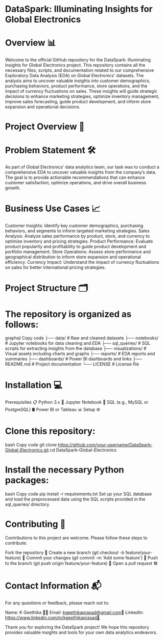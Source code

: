 # DataSpark: Illuminating Insights for Global Electronics
# Overview 📊
Welcome to the official GitHub repository for the DataSpark: Illuminating Insights for Global Electronics project. This repository contains all the necessary files, scripts, and documentation related to our comprehensive Exploratory Data Analysis (EDA) on Global Electronics' datasets. The analysis aims to uncover valuable insights into customer demographics, purchasing behaviors, product performance, store operations, and the impact of currency fluctuations on sales. These insights will guide strategic decisions to enhance marketing strategies, optimize inventory management, improve sales forecasting, guide product development, and inform store expansion and operational decisions.

# Project Overview 📝
# Problem Statement 🛠️
As part of Global Electronics' data analytics team, our task was to conduct a comprehensive EDA to uncover valuable insights from the company’s data. The goal is to provide actionable recommendations that can enhance customer satisfaction, optimize operations, and drive overall business growth.
# Business Use Cases 📈
Customer Insights: Identify key customer demographics, purchasing behaviors, and segments to inform targeted marketing strategies.
Sales Analysis: Analyze sales performance by product, store, and currency to optimize inventory and pricing strategies.
Product Performance: Evaluate product popularity and profitability to guide product development and portfolio management.
Store Operations: Assess store performance and geographical distribution to inform store expansion and operational efficiency.
Currency Impact: Understand the impact of currency fluctuations on sales for better international pricing strategies.

# Project Structure 🗂️
# The repository is organized as follows:
graphql
Copy code
├── data/                      # Raw and cleaned datasets
├── notebooks/                 # Jupyter notebooks for data cleaning and EDA
├── sql_queries/               # SQL scripts for extracting insights from the database
├── visualizations/            # Visual assets including charts and graphs
├── reports/                   # EDA reports and summaries
├── dashboards/                # Power BI dashboards and links
├── README.md                  # Project documentation
└── LICENSE                    # License file
# Installation 💻
Prerequisites 📋
Python 3.x 🐍
Jupyter Notebook 📓
SQL (e.g., MySQL or PostgreSQL) 🛢️
Power BI or Tableau 📊
Setup ⚙️
# Clone this repository:
bash
Copy code
git clone https://github.com/your-username/DataSpark-Global-Electronics.git
cd DataSpark-Global-Electronics
# Install the necessary Python packages:
bash
Copy code
pip install -r requirements.txt
Set up your SQL database and load the preprocessed data using the SQL scripts provided in the sql_queries/ directory.

# Contributing 🤝
 Contributions to this project are welcome. Please follow these steps to contribute:

Fork the repository 🍴
Create a new branch (git checkout -b feature/your-feature) 🌱
Commit your changes (git commit -m 'Add some feature') 📝
Push to the branch (git push origin feature/your-feature) 🚀
Open a pull request 🛠️

# Contact Information 📬
For any questions or feedback, please reach out to:

Name: K Geethika 🧑‍💼
Email: kgeethikaprasad@gmail.com📧
LinkedIn: https://www.linkedin.com/in/kgeethikaprasad🔗

Thank you for exploring the DataSpark project! We hope this repository provides valuable insights and tools for your own data analytics endeavors.
